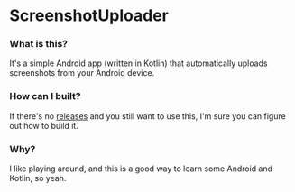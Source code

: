 # ScreenshotUploader

### What is this?
It's a simple Android app (written in Kotlin) that automatically uploads screenshots from your Android device.

### How can I built?
If there's no [releases](https://github.com/MikeModder/ScreenshotUploader/releases) and you still want to use this, I'm sure you can figure out how to build it.

### Why?
I like playing around, and this is a good way to learn some Android and Kotlin, so yeah.
